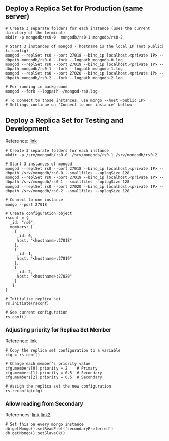 ## Deploy a Replica Set for Production (same server)
```shell
# Create 3 separate folders for each instance (uses the current directory of the terminal)
mkdir -p mongodb/rs0-0  mongodb/rs0-1 mongodb/rs0-2

# Start 3 instances of mongod - hostname is the local IP (not public) (ifconfig)
mongod --replSet rs0 --port 27018 --bind_ip localhost,<private IP> --dbpath mongodb/rs0-0 --fork --logpath mongodb-0.log
mongod --replSet rs0 --port 27019 --bind_ip localhost,<private IP> --dbpath mongodb/rs0-1 --fork --logpath mongodb-1.log
mongod --replSet rs0 --port 27020 --bind_ip localhost,<private IP> --dbpath mongodb/rs0-2 --fork --logpath mongodb-2.log

# For running in background
mongod --fork --logpath ~/mongod-rs0.log

# To connect to those instances, use mongo --host <public IP>
# Settings continue on 'Connect to one instance' bellow
```

## Deploy a Replica Set for Testing and Development
Reference: [link](https://docs.mongodb.com/manual/tutorial/deploy-replica-set-for-testing/)

```shell
# Create 3 separate folders for each instance
mkdir -p /srv/mongodb/rs0-0  /srv/mongodb/rs0-1 /srv/mongodb/rs0-2

# Start 3 instances of mongod
mongod --replSet rs0 --port 27018 --bind_ip localhost,<private IP> --dbpath /srv/mongodb/rs0-0 --smallfiles --oplogSize 128
mongod --replSet rs0 --port 27019 --bind_ip localhost,<private IP> --dbpath /srv/mongodb/rs0-1 --smallfiles --oplogSize 128
mongod --replSet rs0 --port 27020 --bind_ip localhost,<private IP> --dbpath /srv/mongodb/rs0-2 --smallfiles --oplogSize 128

# Connect to one instance
mongo --port 27018

# Create configuration object
rsconf = {
  _id: "rs0",
  members: [
    {
     _id: 0,
     host: "<hostname>:27018"
    },
    {
     _id: 1,
     host: "<hostname>:27019"
    },
    {
     _id: 2,
     host: "<hostname>:27020"
    }
   ]
}

# Initialize replica set
rs.initiate(rsconf)

# See current configuration
rs.conf()
```

### Adjusting priority for Replica Set Member
Reference: [link](https://docs.mongodb.com/manual/tutorial/adjust-replica-set-member-priority/)

```shell
# Copy the replica set configuration to a variable
cfg = rs.conf()

# Change each member’s priority value
cfg.members[0].priority = 2    # Primary
cfg.members[1].priority = 0.5  # Secondary
cfg.members[2].priority = 0.5  # Secondary

# Assign the replica set the new configuration
rs.reconfig(cfg)
```

### Allow reading from Secondary
References: [link](https://docs.mongodb.com/manual/reference/method/Mongo.setReadPref/) [link2](https://docs.mongodb.com/manual/reference/read-preference/#read-preferences-for-database-commands)

```shell
# Set this on every mongo instance
db.getMongo().setReadPref('secondaryPreferred')
db.getMongo().setSlaveOk()
```

